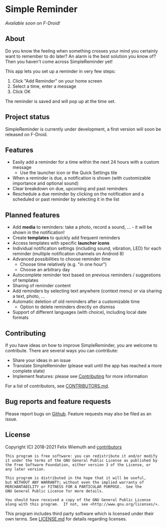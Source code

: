 # Simple Reminder
*Available soon on F-Droid!*

## About
Do you know the feeling when something crosses your mind you certainly want to remember to do later? An alarm is the best solution you know of? Then you haven't come across SimpleReminder yet!

This app lets you set up a reminder in very few steps:

1. Click "Add Reminder" on your home screen
2. Select a time, enter a message
3. Click OK

The reminder is saved and will pop up at the time set.


## Project status
SimpleReminder is currently under development, a first version will soon be released on F-Droid.


## Features
- Easily add a reminder for a time within the next 24 hours with a custom message
  - Use the launcher icon or the Quick Settings tile
- When a reminder is due, a notification is shown (with customizable importance and optional sound)
- Clear breakdown on due, upcoming and past reminders
- Reschedule a due reminder by clicking on the notification and a scheduled or past reminder by selecting it in the list


## Planned features
- Add **media** to reminders: take a photo, record a sound, ... - it will be shown in the notification!
- Create **templates** to quickly add frequent reminders
- Access templates with specific **launcher icons**
- Individual notification settings (including sound, vibration, LED) for each reminder (multiple notification channels on Android 8)
- Advanced possibilities to choose reminder time
  - Choose time relatively (e.g. "in one hour")
  - Choose an arbitrary day
- Autocomplete reminder text based on previous reminders / suggestions of templates
- Sharing of reminder content
- Add reminders by selecting text anywhere (context menu) or via sharing a text, photo, ...
- Automatic deletion of old reminders after a customizable time
  - Option to delete reminders directly on dismiss
- Support of different languages (with choice), including local date formats


## Contributing
If you have ideas on how to improve SimpleReminder, you are welcome to contribute. There are several ways you can contribute:
- Share your ideas in an issue
- Translate SimpleReminder (please wait until the app has reached a more complete state)
- Implement features: please see [Contributing](CONTRIBUTING.md) for more information

For a list of contributors, see [CONTRIBUTORS.md](CONTRIBUTORS.md).


## Bug reports and feature requests
Please report bugs on [Github](https://github.com/felixwiemuth/SimpleReminder/issues). Feature requests may also be filed as an issue.


## License ##

Copyright (C) 2018-2021 Felix Wiemuth and [contributors](CONTRIBUTORS.md)


    This program is free software: you can redistribute it and/or modify
    it under the terms of the GNU General Public License as published by
    the Free Software Foundation, either version 3 of the License, or
    any later version.

    This program is distributed in the hope that it will be useful,
    but WITHOUT ANY WARRANTY; without even the implied warranty of
    MERCHANTABILITY or FITNESS FOR A PARTICULAR PURPOSE.  See the
    GNU General Public License for more details.

    You should have received a copy of the GNU General Public License
    along with this program.  If not, see <http://www.gnu.org/licenses/>.

This program includes third party software which is licensed under their own terms.
See [LICENSE.md](LICENSE.md) for details regarding licenses.
